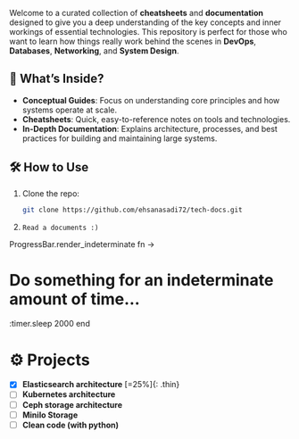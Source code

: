 
Welcome to a curated collection of **cheatsheets** and **documentation** designed to give you a deep understanding of the key concepts and inner workings of essential technologies. This repository is perfect for those who want to learn how things really work behind the scenes in **DevOps**, **Databases**, **Networking**, and **System Design**.

## 🌟 What’s Inside?  
- **Conceptual Guides**: Focus on understanding core principles and how systems operate at scale.  
- **Cheatsheets**: Quick, easy-to-reference notes on tools and technologies.  
- **In-Depth Documentation**: Explains architecture, processes, and best practices for building and maintaining large systems.

## 🛠️ How to Use  
1. Clone the repo:  
   ```bash
   git clone https://github.com/ehsanasadi72/tech-docs.git
2. ``` Read a documents :) ```

   
  ProgressBar.render_indeterminate fn ->
  # Do something for an indeterminate amount of time…
  :timer.sleep 2000
end

# ⚙️ Projects 
- [x] **Elasticsearch architecture** [=25%]{: .thin}
- [ ] **Kubernetes architecture**
- [ ] **Ceph storage architecture**
- [ ] **MiniIo Storage**
- [ ] **Clean code (with python)**

